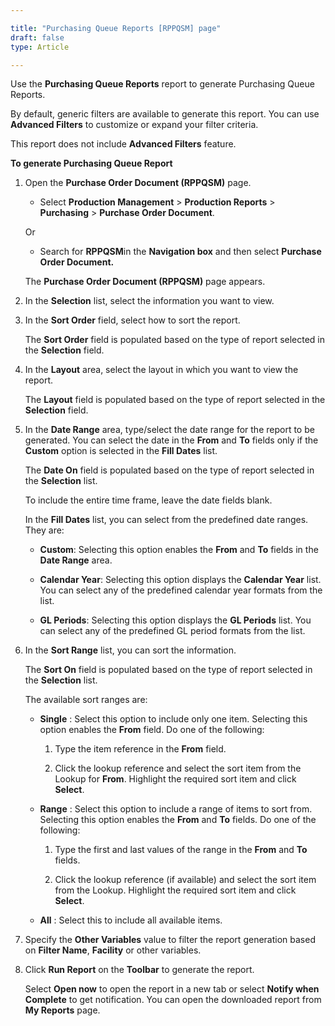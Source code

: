 ```yaml
---

title: "Purchasing Queue Reports [RPPQSM] page"
draft: false
type: Article

---
```


Use the **Purchasing Queue Reports** report to generate Purchasing Queue Reports.

By default, generic filters are available to generate this report. You can use **Advanced Filters** to customize or expand your filter criteria.

This report does not include **Advanced Filters** feature.

**To generate Purchasing Queue Report**

1. Open the **Purchase Order Document (RPPQSM)** page.

    - Select **Production Management** > **Production Reports** > **Purchasing** >  **Purchase Order Document**.

    Or

    - Search for **RPPQSM**in the **Navigation box** and then select **Purchase Order Document.**

    The **Purchase Order Document (RPPQSM)** page appears.

2. In the **Selection** list, select the information you want to view.

3. In the **Sort Order** field, select how to sort the report.

    The **Sort Order** field is populated based on the type of report selected in the **Selection** field.

4. In the **Layout** area, select the layout in which you want to view the report.

    The **Layout** field is populated based on the type of report selected in the **Selection** field.

5. In the **Date Range** area, type/select the date range for the report to be generated. You can select the date in the **From** and **To** fields only if the **Custom** option is selected in the **Fill Dates** list.

    The **Date On** field is populated based on the type of report selected in the **Selection** list.

    To include the entire time frame, leave the date fields blank.

    In the **Fill Dates** list, you can select from the predefined date ranges. They are:

    - **Custom**: Selecting this option enables the **From** and **To** fields in the **Date Range** area.

    - **Calendar Year**: Selecting this option displays the **Calendar Year** list. You can select any of the predefined calendar year formats from the list.

    - **GL Periods**: Selecting this option displays the **GL Periods** list. You can select any of the predefined GL period formats from the list.

6. In the **Sort Range** list, you can sort the information.

    The **Sort On** field is populated based on the type of report selected in the **Selection** list.

    The available sort ranges are:

    - **Single** : Select this option to include only one item. Selecting this option enables the **From** field. Do one of the following:

        1. Type the item reference in the **From** field.

        2. Click the lookup reference and select the sort item from the Lookup for **From**. Highlight the required sort item and click **Select**.

    - **Range** : Select this option to include a range of items to sort from. Selecting this option enables the **From** and **To** fields. Do one of the following:

        1. Type the first and last values of the range in the **From** and **To** fields.

        2. Click the lookup reference (if available) and select the sort item from the Lookup. Highlight the required sort item and click **Select**.

    - **All** : Select this to include all available items.

7. Specify the **Other Variables** value to filter the report generation based on **Filter Name**, **Facility** or other variables.

8. Click **Run Report** on the **Toolbar** to generate the report.

    Select **Open now** to open the report in a new tab or select **Notify when Complete** to get notification. You can open the downloaded report from **My Reports** page.

​